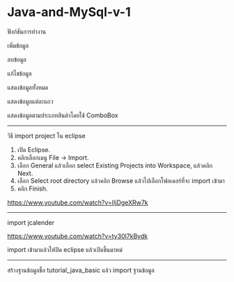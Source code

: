 # Java-and-MySql-v-1
ฟังก์ชันการทำงาน

เพิ่มข้อมูล

ลบข้อมูล

แก้ไขข้อมูล

แสดงข้อมูลทั้งหมด

แสดงข้อมูลแต่ละแถว

แสดงข้อมูลตามประเภทสินค้าโดยใช้ ComboBox

-------------------------------------------------------------------------------
วิธี import project ใน eclipse

1. เปิด Eclipse.
2. คลิกเลือกเมนู File -> Import.
3. เลือก General แล้วเลือก select Existing Projects into Workspace, แล้วคลิก Next.
4. เลือก Select root directory แล้วคลิก Browse แล้วไปเลือกโฟลเดอร์ที่จะ import เข้ามา 
5. คลิก Finish.

https://www.youtube.com/watch?v=IIjDgeXRw7k

------------------------------------------------------------------------------

import jcalender

https://www.youtube.com/watch?v=ty30l7kBydk

import เข้ามาแล้วให้ปิด eclipse แล้วเปิดขึ้นมาหม่

-------------------------------------------------------------------------------
สร้างฐานข้อมูลชื่อ tutorial_java_basic แล้ว import ฐานข้อมูล

